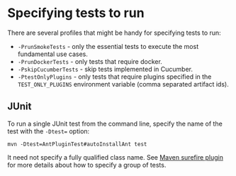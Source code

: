 # Specifying tests to run

There are several profiles that might be handy for specifying tests to run:

- `-PrunSmokeTests` - only the essential tests to execute the most fundamental use cases.
- `-PrunDockerTests` - only tests that require docker.
- `-PskipCucumberTests` - skip tests implemented in Cucumber.
- `-PtestOnlyPlugins` - only tests that require plugins specified in the `TEST_ONLY_PLUGINS` environment variable (comma separated artifact ids).

## JUnit
To run a single JUnit test from the command line, specify the name of the test with the `-Dtest=` option:

    mvn -Dtest=AntPluginTest#autoInstallAnt test

It need not specify a fully qualified class name.
See [Maven surefire plugin](http://maven.apache.org/surefire/maven-surefire-plugin/examples/single-test.html) for
more details about how to specify a group of tests.
